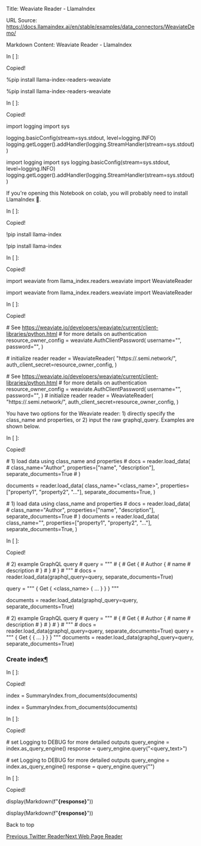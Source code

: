 Title: Weaviate Reader - LlamaIndex

URL Source: https://docs.llamaindex.ai/en/stable/examples/data_connectors/WeaviateDemo/

Markdown Content:
Weaviate Reader - LlamaIndex


In \[ \]:

Copied!

%pip install llama\-index\-readers\-weaviate

%pip install llama-index-readers-weaviate

In \[ \]:

Copied!

import logging
import sys

logging.basicConfig(stream\=sys.stdout, level\=logging.INFO)
logging.getLogger().addHandler(logging.StreamHandler(stream\=sys.stdout))

import logging import sys logging.basicConfig(stream=sys.stdout, level=logging.INFO) logging.getLogger().addHandler(logging.StreamHandler(stream=sys.stdout))

If you're opening this Notebook on colab, you will probably need to install LlamaIndex 🦙.

In \[ \]:

Copied!

!pip install llama\-index

!pip install llama-index

In \[ \]:

Copied!

import weaviate
from llama\_index.readers.weaviate import WeaviateReader

import weaviate from llama\_index.readers.weaviate import WeaviateReader

In \[ \]:

Copied!

\# See https://weaviate.io/developers/weaviate/current/client-libraries/python.html
\# for more details on authentication
resource\_owner\_config \= weaviate.AuthClientPassword(
    username\="<username>",
    password\="<password>",
)

\# initialize reader
reader \= WeaviateReader(
    "https://<cluster-id>.semi.network/",
    auth\_client\_secret\=resource\_owner\_config,
)

\# See https://weaviate.io/developers/weaviate/current/client-libraries/python.html # for more details on authentication resource\_owner\_config = weaviate.AuthClientPassword( username="", password="", ) # initialize reader reader = WeaviateReader( "https://.semi.network/", auth\_client\_secret=resource\_owner\_config, )

You have two options for the Weaviate reader: 1) directly specify the class\_name and properties, or 2) input the raw graphql\_query. Examples are shown below.

In \[ \]:

Copied!

\# 1) load data using class\_name and properties
\# docs = reader.load\_data(
\#    class\_name="Author", properties=\["name", "description"\], separate\_documents=True
\# )

documents \= reader.load\_data(
    class\_name\="<class\_name>",
    properties\=\["property1", "property2", "..."\],
    separate\_documents\=True,
)

\# 1) load data using class\_name and properties # docs = reader.load\_data( # class\_name="Author", properties=\["name", "description"\], separate\_documents=True # ) documents = reader.load\_data( class\_name="", properties=\["property1", "property2", "..."\], separate\_documents=True, )

In \[ \]:

Copied!

\# 2) example GraphQL query
\# query = """
\# {
\#   Get {
\#     Author {
\#       name
\#       description
\#     }
\#   }
\# }
\# """
\# docs = reader.load\_data(graphql\_query=query, separate\_documents=True)

query \= """
{
  Get {
    <class\_name> {
      <property1>
      <property2>
      ...
    }
  }
}
"""

documents \= reader.load\_data(graphql\_query\=query, separate\_documents\=True)

\# 2) example GraphQL query # query = """ # { # Get { # Author { # name # description # } # } # } # """ # docs = reader.load\_data(graphql\_query=query, separate\_documents=True) query = """ { Get { { ... } } } """ documents = reader.load\_data(graphql\_query=query, separate\_documents=True)

### Create index[¶](https://docs.llamaindex.ai/en/stable/examples/data_connectors/WeaviateDemo/#create-index)

In \[ \]:

Copied!

index \= SummaryIndex.from\_documents(documents)

index = SummaryIndex.from\_documents(documents)

In \[ \]:

Copied!

\# set Logging to DEBUG for more detailed outputs
query\_engine \= index.as\_query\_engine()
response \= query\_engine.query("<query\_text>")

\# set Logging to DEBUG for more detailed outputs query\_engine = index.as\_query\_engine() response = query\_engine.query("")

In \[ \]:

Copied!

display(Markdown(f"<b>{response}</b>"))

display(Markdown(f"**{response}**"))

Back to top

[Previous Twitter Reader](https://docs.llamaindex.ai/en/stable/examples/data_connectors/TwitterDemo/)[Next Web Page Reader](https://docs.llamaindex.ai/en/stable/examples/data_connectors/WebPageDemo/)
